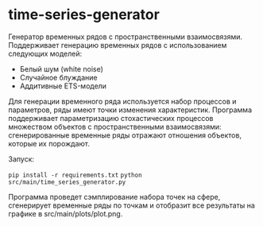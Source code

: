 # time-series-generator
Генератор временных рядов с пространственными взаимосвязями. Поддерживает генерацию временных рядов с использованием следующих моделей:
- Белый шум (white noise)
- Случайное блуждание
- Аддитивные ETS-модели

Для генерации временного ряда используется набор процессов и параметров, ряды имеют точки изменения характеристик. Программа поддерживает параметризацию стохастических процессов множеством объектов с пространственными взаимосвязями: сгенерированные временные ряды отражают отношения объектов, которые их порождают.

Запуск:

  `pip install -r requirements.txt`
  `python src/main/time_series_generator.py`

Программа проведет сэмплирование набора точек на сфере, сгенерирует временные ряды по точкам и отобразит все результаты на графике в src/main/plots/plot.png.
